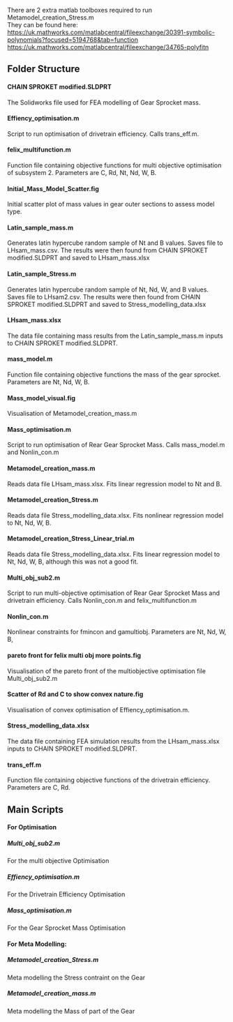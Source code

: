 There are 2 extra matlab toolboxes required to run Metamodel_creation_Stress.m  
They can be found here:  
https://uk.mathworks.com/matlabcentral/fileexchange/30391-symbolic-polynomials?focused=5194768&tab=function  
https://uk.mathworks.com/matlabcentral/fileexchange/34765-polyfitn  
## Folder Structure
#### CHAIN SPROKET modified.SLDPRT
The Solidworks file used for FEA modelling of Gear Sprocket mass.
#### Effiency_optimisation.m
Script to run optimisation of drivetrain efficiency. Calls trans_eff.m.
#### felix_multifunction.m
Function file containing objective functions for multi objective optimisation of subsystem 2. Parameters are C, Rd, Nt, Nd, W, B. 
#### Initial_Mass_Model_Scatter.fig
Initial scatter plot of mass values in gear outer sections to assess model type. 
#### Latin_sample_mass.m
Generates latin hypercube random sample of Nt and B values. Saves file to LHsam_mass.csv. The results were then found from CHAIN SPROKET modified.SLDPRT and saved to LHsam_mass.xlsx
#### Latin_sample_Stress.m
Generates latin hypercube random sample of Nt, Nd, W, and B values. Saves file to LHsam2.csv. The results were then found from CHAIN SPROKET modified.SLDPRT and saved to Stress_modelling_data.xlsx
#### LHsam_mass.xlsx
The data file containing mass results from the Latin_sample_mass.m inputs to CHAIN SPROKET modified.SLDPRT.
#### mass_model.m
Function file containing objective functions the mass of the gear sprocket. Parameters are Nt, Nd, W, B. 
#### Mass_model_visual.fig
Visualisation of Metamodel_creation_mass.m
#### Mass_optimisation.m
Script to run optimisation of Rear Gear Sprocket Mass. Calls mass_model.m and Nonlin_con.m
#### Metamodel_creation_mass.m
Reads data file LHsam_mass.xlsx. Fits linear regression model to Nt and B.
#### Metamodel_creation_Stress.m
Reads data file Stress_modelling_data.xlsx. Fits nonlinear regression model to Nt, Nd, W, B.  
#### Metamodel_creation_Stress_Linear_trial.m
Reads data file Stress_modelling_data.xlsx. Fits linear regression model to Nt, Nd, W, B, although this was not a good fit. 
#### Multi_obj_sub2.m
Script to run multi-objective optimisation of Rear Gear Sprocket Mass and drivetrain efficiency. Calls Nonlin_con.m and felix_multifunction.m
#### Nonlin_con.m
Nonlinear constraints for fmincon and gamultiobj. Parameters are Nt, Nd, W, B,
#### pareto front for felix multi obj more points.fig
Visualisation of the pareto front of the multiobjective optimisation file Multi_obj_sub2.m
#### Scatter of Rd and C to show convex nature.fig
Visualisation of convex optimisation of Effiency_optimisation.m.
#### Stress_modelling_data.xlsx
The data file containing FEA simulation results from the LHsam_mass.xlsx inputs to CHAIN SPROKET modified.SLDPRT. 
#### trans_eff.m
Function file containing objective functions of the drivetrain efficiency. Parameters are C, Rd. 

## Main Scripts

#### For Optimisation
##### Multi_obj_sub2.m
For the multi objective Optimisation
##### Effiency_optimisation.m
For the Drivetrain Efficiency Optimisation
##### Mass_optimisation.m
For the Gear Sprocket Mass Optimisation

#### For Meta Modelling:
##### Metamodel_creation_Stress.m
Meta modelling the Stress contraint on the Gear
##### Metamodel_creation_mass.m
Meta modelling the Mass of part of the Gear

